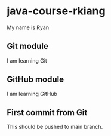# java-course-rkiang
My name is Ryan

## Git module
I am learning Git

## GitHub module
I am learning GitHub

## First commit from Git
This should be pushed to main branch.